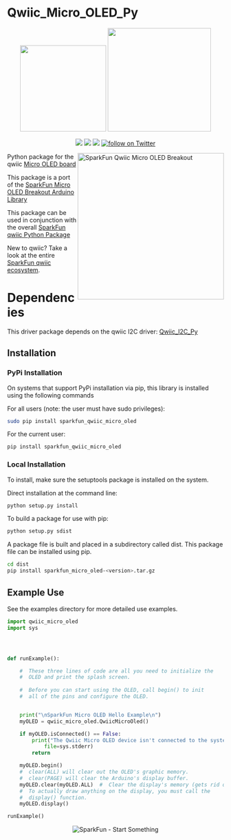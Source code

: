 Qwiic_Micro_OLED_Py
===================

<p align="center">
   <img src="https://cdn.sparkfun.com/assets/custom_pages/2/7/2/qwiic-logo-registered.jpg"  width=200>  
   <img src="https://www.python.org/static/community_logos/python-logo-master-v3-TM.png"  width=240>   
</p>
<p align="center">
	<a href="https://test.pypi.org/project/sparkfun_qwiic_micro_oled/" alt="Package">
		<img src="https://img.shields.io/pypi/pyversions/sparkfun_qwiic_micro_oled.svg" /></a>
	<a href="https://github.com/sparkfun/Qwiic_Proximity_Py/issues" alt="Issues">
		<img src="https://img.shields.io/github/issues/sparkfun/Qwiic_Micro_OLED_Py/issues.svg" /></a>
	<a href="https://github.com/sparkfun/Qwiic_Micro_OLED_Py/blob/master/LICENSE" alt="License">
		<img src="https://img.shields.io/badge/license-MIT-blue.svg" /></a>
	<a href="https://twitter.com/intent/follow?screen_name=sparkfun">
        	<img src="https://img.shields.io/twitter/follow/sparkfun.svg?style=social&logo=twitter"
           	 alt="follow on Twitter"></a>
	
</p>

<img src="https://cdn.sparkfun.com//assets/parts/1/2/6/2/1/14532-SparkFun_Micro_OLED_Breakout__Qwiic_-01.jpg"  align="right" width=340 alt="SparkFun Qwiic Micro OLED Breakout">

Python package for the qwiic [Micro OLED board](https://www.sparkfun.com/products/14532)

This package is a port of the [SparkFun Micro OLED Breakout Arduino Library](https://github.com/sparkfun/SparkFun_Micro_OLED_Arduino_Library)

This package can be used in conjunction with the overall [SparkFun qwiic Python Package](https://github.com/sparkfun/Qwiic_Py)

New to qwiic? Take a look at the entire [SparkFun qwiic ecosystem](https://www.sparkfun.com/qwiic).

Dependencies
================
This driver package depends on the qwiic I2C driver: 
[Qwiic_I2C_Py](https://github.com/sparkfun/Qwiic_I2C_Py)

Installation
--------------

### PyPi Installation
On systems that support PyPi installation via pip, this library is installed using the following commands

For all users (note: the user must have sudo privileges):
```sh
sudo pip install sparkfun_qwiic_micro_oled
```
For the current user:

```sh
pip install sparkfun_qwiic_micro_oled
```

### Local Installation
To install, make sure the setuptools package is installed on the system.

Direct installation at the command line:
```sh
python setup.py install
```

To build a package for use with pip:
```sh
python setup.py sdist
 ```
A package file is built and placed in a subdirectory called dist. This package file can be installed using pip.
```sh
cd dist
pip install sparkfun_micro_oled-<version>.tar.gz
```
  
Example Use
------------
See the examples directory for more detailed use examples.

```python
import qwiic_micro_oled
import sys




def runExample():

    #  These three lines of code are all you need to initialize the
    #  OLED and print the splash screen.
  
    #  Before you can start using the OLED, call begin() to init
    #  all of the pins and configure the OLED.


    print("\nSparkFun Micro OLED Hello Example\n")
    myOLED = qwiic_micro_oled.QwiicMicroOled()

    if myOLED.isConnected() == False:
        print("The Qwiic Micro OLED device isn't connected to the system. Please check your connection", \
            file=sys.stderr)
        return

    myOLED.begin()
    #  clear(ALL) will clear out the OLED's graphic memory.
    #  clear(PAGE) will clear the Arduino's display buffer.
    myOLED.clear(myOLED.ALL)  #  Clear the display's memory (gets rid of artifacts)
    #  To actually draw anything on the display, you must call the
    #  display() function. 
    myOLED.display()

runExample()
```

<p align="center">
<img src="https://cdn.sparkfun.com/assets/custom_pages/3/3/4/dark-logo-red-flame.png" alt="SparkFun - Start Something">
</p>
